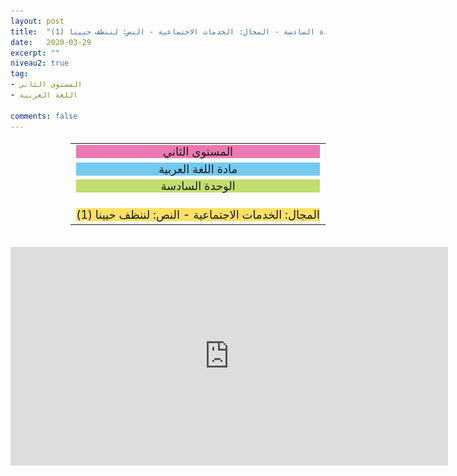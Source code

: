 ```yaml
---
layout: post
title:  "المستوى الثاني - مادة اللغة العربية - الوحدة السادسة - المجال: الخدمات الاجتماعية - النص: لننظف حيينا (1)"
date:   2020-03-29
excerpt: ""
niveau2: true
tag:
- المستوى الثاني 
- اللغة العربية

comments: false
---
```

<center>   
   <img style="display: none;" src="/assets/img/thumbnails/2-6-SanabilMedia.com.jpg" alt="" width="1" height="1">
<table dir="rtl" style="width: 100%; text-align: center; font-size: large;"><tbody>
<tr><td><div style="background-color: #ec79b3;"><span>
المستوى الثاني
</span></div></td></tr>
<tr><td><div style="background-color: #75c9f0; "><span>
مادة اللغة العربية
</span></div></td></tr>
<tr><td><div style="background-color: #c2de6e; "><span>
 الوحدة السادسة

</span></div></td></tr><tr>
<td><div style="background-color: #ffe066; ">
 المجال: الخدمات الاجتماعية - النص: لننظف حيينا (1)

</div></td></tr>
</tbody></table><br>
<iframe width="700px" height="350px" src="https://www.youtube.com/embed/ol2DT_ZNaKQ?rel=0&controls=1&showinfo=0&modestbranding=1&enablejsapi=1" allowfullscreen frameborder="0" ></iframe>
</center>

